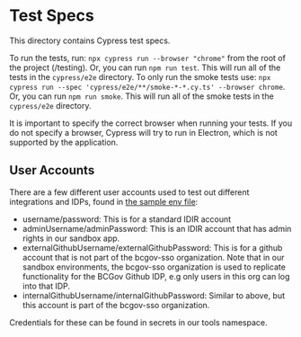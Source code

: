 # Test Specs

This directory contains Cypress test specs.

To run the tests, run: `npx cypress run --browser "chrome"` from the root of the project (/testing). Or, you can run `npm run test`. This will run all of the tests in the `cypress/e2e` directory.
To only run the smoke tests use: `npx cypress run --spec 'cypress/e2e/**/smoke-*-*.cy.ts' --browser chrome`. Or, you can run `npm run smoke`. This will run all of the smoke tests in the `cypress/e2e` directory.

It is important to specify the correct browser when running your tests. If you do not specify a browser, Cypress will try to run in Electron, which is not supported by the application.

## User Accounts

There are a few different user accounts used to test out different integrations and IDPs, found in [the sample env file](../../sample.cypress.env.json):

- username/password: This is for a standard IDIR account
- adminUsername/adminPassword: This is an IDIR account that has admin rights in our sandbox app.
- externalGithubUsername/externalGithubPassword: This is for a github account that is not part of the bcgov-sso organization. Note that in our sandbox environments, the bcgov-sso organization is used to replicate functionality for the BCGov Github IDP, e.g only users in this org can log into that IDP.
- internalGithubUsername/internalGithubPassword: Similar to above, but this account is part of the bcgov-sso organization.

Credentials for these can be found in secrets in our tools namespace.
